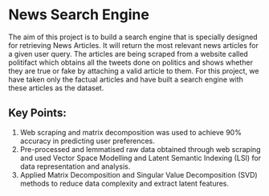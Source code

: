 # News Search Engine

The aim of this project is to build a search engine that is specially designed for retrieving News Articles. It will return the most relevant news articles for a given user query.
The articles are being scraped from a website called politifact which obtains all the tweets done on politics and shows whether they are true or fake by attaching a valid article to them.
For this project, we have taken only the factual articles and have built a search engine with these articles as the dataset.

## Key Points:
<ol>
  <li>Web scraping and matrix decomposition was used to achieve 90% accuracy in predicting user preferences.</li>
  <li>Pre-processed and lemmatised raw data obtained through web scraping and used Vector Space Modelling and Latent Semantic Indexing (LSI) for data representation and analysis. </li>
  <li>Applied Matrix Decomposition and Singular Value Decomposition (SVD) methods to reduce data complexity and extract latent features.</li>
</ol>
